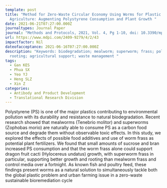 ```yaml
---
template: post
title: "Method for Zero-Waste Circular Economy Using Worms for Plastic
  Agriculture: Augmenting Polystyrene Consumption and Plant Growth "
date: 2021-06-21T07:27:00.000Z
journaltypes: Journal Paper
journal: "Methods and Protocols, 2021, Vol. 4, Pg 1-10, doi: 10.3390/mps4020043"
url: https://www.mdpi.com/2409-9279/4/2/43
impactfactor: Nil
dateofacceptance: 2021-06-16T07:27:00.000Z
description: "Keywords: biodegradation; mealworm; superworm; frass; polystyrene;
  rooting; agricultural support; waste management "
tags:
  - Gan KES
  - Phua SX
  - Yeo YJ
  - Heng SLZ
  - Xin Z
categories:
  - Antibody and Product Development
  - Translational Research Division
---
```

<!--StartFragment-->

Polystyrene (PS) is one of the major plastics contributing to environmental pollution with its durability and resistance to natural biodegradation. Recent research showed that mealworms (Tenebrio molitor) and superworms (Zophobas morio) are naturally able to consume PS as a carbon food source and degrade them without observable toxic effects. In this study, we explored the effects of possible food additives and use of worm frass as potential plant fertilizers. We found that small amounts of sucrose and bran increased PS consumption and that the worm frass alone could support dragon fruit cacti (Hylocereus undatus) growth, with superworm frass in particular, supporting better growth and rooting than mealworm frass and control media over a fortnight. As known fish and poultry feed, these findings present worms as a natural solution to simultaneously tackle both the global plastic problem and urban farming issue in a zero-waste sustainable bioremediation cycle

<!--EndFragment-->